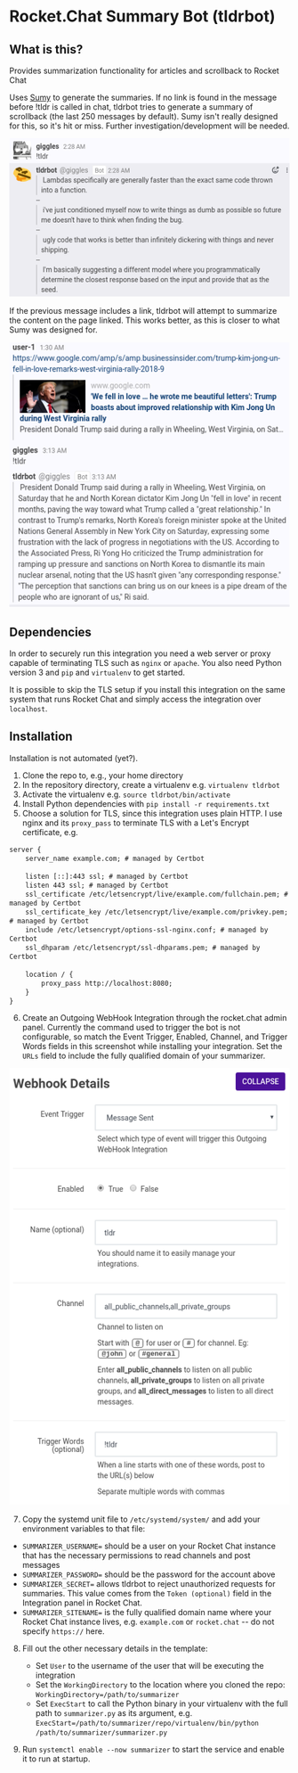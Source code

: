 # Rocket.Chat Summary Bot (tldrbot)
## What is this?
Provides summarization functionality for articles and scrollback to Rocket Chat

Uses [Sumy](https://github.com/miso-belica/sumy) to generate the summaries. If no link is found in the message before !tldr is called in chat, tldrbot tries to generate a summary of scrollback (the last 250 messages by default). Sumy isn't really designed for this, so it's hit or miss. Further investigation/development will be needed.

![Example of chat summarization](screenshots/example-chat.png)

If the previous message includes a link, tldrbot will attempt to summarize the content on the page linked. This works better, as this is closer to what Sumy was designed for.

![Example of article summarization](screenshots/example-article.png)

## Dependencies
In order to securely run this integration you need a web server or proxy capable of terminating TLS such as `nginx` or `apache`. You also need Python version 3 and `pip` and `virtualenv` to get started.

It is possible to skip the TLS setup if you install this integration on the same system that runs Rocket Chat and simply access the integration over `localhost`.

## Installation
Installation is not automated (yet?).

1) Clone the repo to, e.g., your home directory
1) In the repository directory, create a virtualenv e.g. `virtualenv tldrbot`
1) Activate the virtualenv e.g. `source tldrbot/bin/activate`
1) Install Python dependencies with `pip install -r requirements.txt`
2) Choose a solution for TLS, since this integration uses plain HTTP. I use nginx and its `proxy_pass` to terminate TLS with a Let's Encrypt certificate, e.g.
```
server {
    server_name example.com; # managed by Certbot

    listen [::]:443 ssl; # managed by Certbot
    listen 443 ssl; # managed by Certbot
    ssl_certificate /etc/letsencrypt/live/example.com/fullchain.pem; # managed by Certbot
    ssl_certificate_key /etc/letsencrypt/live/example.com/privkey.pem; # managed by Certbot
    include /etc/letsencrypt/options-ssl-nginx.conf; # managed by Certbot
    ssl_dhparam /etc/letsencrypt/ssl-dhparams.pem; # managed by Certbot

    location / {
	    proxy_pass http://localhost:8080;
    }
}
```
6) Create an Outgoing WebHook Integration through the rocket.chat admin panel. Currently the command used to trigger the bot is not configurable, so match the Event Trigger, Enabled, Channel, and Trigger Words fields in this screenshot while installing your integration. Set the `URLs` field to include the fully qualified domain of your summarizer. 

![Screenshot of the integrations page](screenshots/integration-settings.png)

7) Copy the systemd unit file to `/etc/systemd/system/` and add your environment variables to that file:
  - `SUMMARIZER_USERNAME=` should be a user on your Rocket Chat instance that has the necessary permissions to read channels and post messages
  - `SUMMARIZER_PASSWORD=` should be the password for the account above
  - `SUMMARIZER_SECRET=` allows tldrbot to reject unauthorized requests for summaries. This value comes from the `Token (optional)` field in the Integration panel in Rocket Chat.
  - `SUMMARIZER_SITENAME=` is the fully qualified domain name where your Rocket Chat instance lives, e.g. `example.com` or `rocket.chat` -- do not specify `https://` here.

8) Fill out the other necessary details in the template:
   - Set `User` to the username of the user that will be executing the integration
   - Set the `WorkingDirectory` to the location where you cloned the repo: `WorkingDirectory=/path/to/summarizer`
   - Set `ExecStart` to call the Python binary in your virtualenv with the full path to `summarizer.py` as its argument, e.g. `ExecStart=/path/to/summarizer/repo/virtualenv/bin/python /path/to/summarizer/summarizer.py`

9) Run `systemctl enable --now summarizer` to start the service and enable it to run at startup.
